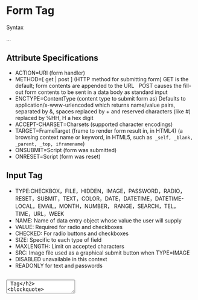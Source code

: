 
# Form Tag
Syntax   
              <FORM>...</FORM>
## Attribute Specifications

* ACTION=URI (form handler)
* METHOD=[ get | post ] (HTTP method for submitting form)
   GET	is the default; form contents are appended to the URL
   POST	causes the fill-out form contents to be sent in a data body as standard input
* ENCTYPE=ContentType (content type to submit form as)
   Defaults to application/x-www-urlencoded which returns name/value pairs, separated by &, spaces replaced by + and reserved characters (like #) replaced by %HH, H a hex digit
* ACCEPT-CHARSET=Charsets (supported character encodings)
* TARGET=FrameTarget (frame to render form result in, in HTML4) 
(a browsing context name or keyword, in HTML5, such as`` _self, _blank, _parent, _top, iframename``)
* ONSUBMIT=Script (form was submitted)
* ONRESET=Script (form was reset)


## Input Tag

* TYPE:CHECKBOX，FILE，HIDDEN，IMAGE，PASSWORD，RADIO，RESET，SUBMIT，TEXT，COLOR，DATE，DATETIME，DATETIME-LOCAL，EMAIL，MONTH，NUMBER，
  RANGE，SEARCH，TEL，TIME，URL，WEEK
* NAME:		Name of data entry object whose value the user will supply
* VALUE:		Required for radio and checkboxes
* CHECKED:	For radio buttons and checkboxes
* SIZE:		Specific to each type of field
* MAXLENGTH:	Limit on accepted characters
* SRC:	Image file used as a graphical submit button when TYPE=IMAGE
* DISABLED	unavailable in this context
* READONLY	for text and passwords

## <TEXTAREA> Tag
> Attribute：
* NAME=name specifies a name for the data entry object to be sent to the server-side script
* COLS=num Width (in characters) of a text-entry region on the screen If user types more than COLS characters, field is scrolled
* ROWS=num same as the above


## SELECT> Tag

>Attributes:
* NAME=name
* SIZE=num Number of lines of the list to display at a time
* MULTIPLE Specifies that multiple list items may be selected (whereas normally only 1 item can be selected)

> HTML5 adds more attributes:
* AUTOFOCUS: drop-down list should automatically get focus
* FORM: defines one of more forms the select fields belongs to
* REQUIRED
> <Option> Tag
Use <option> tag to specify the start of a new menu item in the selection list
Syntax as follows:
<OPTION attributes> Text


## <FIELDSET> TAG
The content of a FIELDSET element must begin with a LEGEND to provide a caption for the group of controls. Following the LEGEND FIELDSET may contain any HTML element, including another FIELDSET
ACCESSKEY=I                    ALT + ACCESSKEY  快捷键


# CGI
## CGI invoke
CGI脚本是用下列两种方法使用的:
1、作为一个表单的ACTION
2、作为一个页中的直接link。

## 工作示意：
1、一个URL指向一个CGI脚本. 一个CGI脚本的URL能如普通的URL一样在任何地方出现。
2、服务器接收请求, 按照那个URL指向的脚本文件(注意文件的位置和扩展名),执行脚本。
3、脚本执行基于输入数据的操作，包括查询数据库、计算数值或调用系统中其他程序。脚本产生某种Web服务器能理解的输出结果。
4、服务器接收来自脚本的输出并且把它传回浏览器，让用户了解结果

Scripts can deliver information that is not directly readable by clients
The reason for the term “common gateway” is these programs act as gateways between the WWW and any other type of data or service

## environment variable
环境变量是在操作系统中一个具有特定名字的对象，它包含了一个或者多个应用程序所将使用到的信息。 例如Windows和DOS操作系统中的path环境变量，当要求系统运行一个程序而没有告诉它程序所在的完整路径时，系统除了在当前目录下面寻找此程序外，
还应到path中指定的路径去找。 用户通过设置环境变量，来更好的运行进程。
CGI environment variables are created by the web server and set immediately before the web server executes a gateway script，the CGI script can retrieve the values

## CGI variable
### 1. Non-request specific
SERVER_SOFTWARE, the name and version of the information server software answering the request
e.g. SERVER_SOFTWARE = Apache/1.3.15
SERVER_NAME, server’s hostname, DNS alias, or IP address
e.g. SERVER_NAME = nunki.usc.edu
GATEWAY_INTERFACE, the revision of the CGI specification with which this server complies
SERVER_PROTOCOL, the name and revision of the information protocol with which this request came in
e.g. SERVER_PROTOCOL = HTTP/1.0
SERVER_PORT, the port number to which the request was sent

### 2. Request specific
> These variables are set depending on each request
* REQUEST_METHOD, the method with which the request was made; e.g., (GET, POST)
* PATH_INFO, the extra path information as given by the client;
* PATH_TRANSLATED, the PATH_INFO path translated into an absolute document path on the local system
* PATH_TRANSLATED = /auto/home-scf-03/csci571/WebServer/apache_1.2.5/htdocs/extra/path
* SCRIPT_NAME, the path and name of the script being accessed as referenced in the URL
* SCRIPT_NAME = /cgi-bin/test.cgi
* QUERY_STRING, the information that follows the ? in the URL that referenced this script
* REMOTE_HOST, Internet domain name of the host making the request
* REMOTE_ADDR, the IP address of the remote host making the request
* AUTH_TYPE, the authentication method required to authenticate a user who wants access
* REMOTE_USER, user name that server and script have authenticated
* REMOTE_IDENT, the remote user name retrieved by the server using inetd identification (RFC 1413)
* CONTENT_TYPE, for queries that have attached information, such as POST method, this is the MIME content type of the data
* CONTENT_LENGTH, the length of the content as given by the client
> Also, every item of information in an HTTP request header is stored in an environment variable
 * Capitalize the name in the request header field
 * Convert dashes to underscores
 * Add the prefix HTTP_


> Output from a script to the server could be:
* A document generated by a script
* The type of document could be: HTML, plain text, image, video or audio clip, and many other types
* Instructions to the server for retrieving the desired output elsewhere
* an error indicator

## Server Directives：
The output of scripts begins with a small header consisting of text lines containing server directives
This must be followed by a blank line
Any headers that are not server directives are sent directly back to the client
Server directives are used by CGI scripts to inform the server about the type of output
The current CGI specification defines three server directives:
	* Content-type
	* Location
	* Status
  1. Content-type: type/subtype
The MIME type of the document being returned
For example,
content-type: text/html	(HTML document)

2. Location
Alerts the server that the script is returning a reference to a document, not an actual document
If the argument is a URL, the server will issue a redirect to the client; for example,
location: http://www.ncsa.uiuc.edu/
If the argument is a path, the document specified will be retrieved by the server, starting at the document root; for example,
location: /path/doc.txt

3.Status
This is used to give the server an HTTP/1.1 status line to send to the client
  E.g., 403 Forbidden
